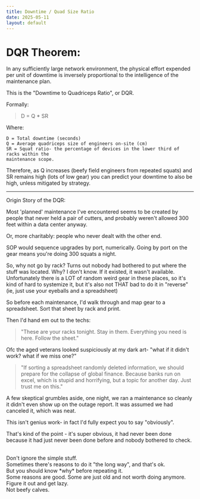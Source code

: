 ```yaml
---
title: Downtime / Quad Size Ratio
date: 2025-05-11
layout: default
---
```


# DQR Theorem:

In any sufficiently large network environment, the physical effort expended
per unit of downtime is inversely proportional to the intelligence of the
maintenance plan.

This is the "Downtime to Quadriceps Ratio", or DQR.

Formally:

> D = Q * SR

Where:

```
D = Total downtime (seconds)
Q = Average quadriceps size of engineers on-site (cm)
SR = Squat ratio- the percentage of devices in the lower third of racks within the 
maintenance scope.
```

Therefore, as Q increases (beefy field engineers from repeated squats) and SR remains
high (lots of low gear) you can predict your downtime to also be high, unless
mitigated by strategy.

---
Origin Story of the DQR:

Most 'planned' maintenance I've encountered seems to be created by people that
never held a pair of cutters, and probably weren't allowed 300 feet
within a data center anyway.

Or, more charitably: people who never dealt with the other end.

SOP would sequence upgrades by port, numerically. 
Going by port on the gear means you're doing 300 squats a night.

So, why not go by rack? Turns out nobody had bothered to put where the stuff
was located. Why? I don't know. If it existed, it wasn't available.
Unfortunately there is a LOT of random weird gear in these
places, so it's kind of hard to systemize it, but it's also not THAT bad to
do it in "reverse" (ie, just use your eyeballs and a spreadsheet)

So before each maintenance, I'd walk through and map gear to a
spreadsheet. Sort that sheet by rack and print.

Then I'd hand em out to the techs:

> "These are your racks tonight. Stay in them. Everything you need is here. Follow the sheet."

Ofc the aged veterans looked suspiciously at my dark art- "what if it didn't work?
what if we miss one?"

> "If sorting a spreadsheet randomly deleted information, we should prepare
for the collapse of global finance. Because banks run on excel, which is 
stupid and horrifying, but a topic for another day. Just trust me on this."

A few skeptical grumbles aside, one night, we ran a maintenance so cleanly
it didn't even show up on the outage report. It was assumed we had canceled it,
which was neat.

This isn't genius work- in fact I'd fully expect you to say "obviously".

That's kind of the point - it's super obvious, it had never been done because
it had just never been done before and nobody bothered to check.

<div class="field-box" style="white-space:pre-line">
Don't ignore the simple stuff.  
Sometimes there's reasons to do it "the long way", and that's ok.  
But you should know *why* before repeating it.  
Some reasons are good. Some are just old and not worth doing anymore.  
Figure it out and get lazy.  
Not beefy calves.  
</div>
